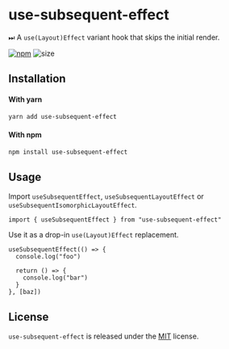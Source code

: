 # use-subsequent-effect

⏭ A `use(Layout)Effect` variant hook that skips the initial render.

[![npm](https://img.shields.io/npm/v/use-subsequent-effect)](https://www.npmjs.com/package/use-subsequent-effect) ![size](https://img.shields.io/bundlephobia/minzip/use-subsequent-effect?label=size)

## Installation

#### With yarn

```sh
yarn add use-subsequent-effect
```

#### With npm

```sh
npm install use-subsequent-effect
```

## Usage

Import `useSubsequentEffect`, `useSubsequentLayoutEffect` or `useSubsequentIsomorphicLayoutEffect`.

```tsx
import { useSubsequentEffect } from "use-subsequent-effect"
```

Use it as a drop-in `use(Layout)Effect` replacement.

```tsx
useSubsequentEffect(() => {
  console.log("foo")

  return () => {
    console.log("bar")
  }
}, [baz])
```

## License

`use-subsequent-effect` is released under the [MIT](https://github.com/bouchenoiremarc/use-subsequent-effect/blob/main/LICENSE) license.
